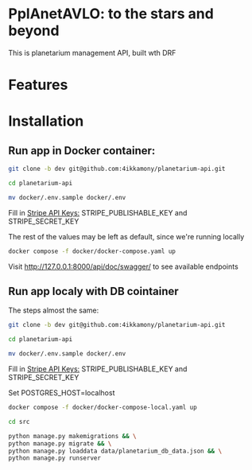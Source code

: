 # PplAnetAVLO: to the stars and beyond

This is planetarium management API, built wth DRF

# Features

# Installation

## Run app in Docker container:

```sh
git clone -b dev git@github.com:4ikkamony/planetarium-api.git
```

```sh
cd planetarium-api
```

```sh
mv docker/.env.sample docker/.env
```

Fill in [Stripe API Keys:](https://support.stripe.com/questions/what-are-stripe-api-keys-and-how-to-find-them) STRIPE_PUBLISHABLE_KEY and STRIPE_SECRET_KEY

The rest of the values may be left as default, since we're running locally

```sh
docker compose -f docker/docker-compose.yaml up
```

Visit http://127.0.0.1:8000/api/doc/swagger/ to see available endpoints

## Run app localy with DB cointainer

The steps almost the same:

```sh
git clone -b dev git@github.com:4ikkamony/planetarium-api.git
```

```sh
cd planetarium-api
```

```sh
mv docker/.env.sample docker/.env
```

Fill in [Stripe API Keys:](https://support.stripe.com/questions/what-are-stripe-api-keys-and-how-to-find-them) STRIPE_PUBLISHABLE_KEY and STRIPE_SECRET_KEY

Set POSTGRES_HOST=localhost

```sh
docker compose -f docker/docker-compose-local.yaml up
```
```sh
cd src
```

```sh
python manage.py makemigrations && \
python manage.py migrate && \
python manage.py loaddata data/planetarium_db_data.json && \
python manage.py runserver
```
